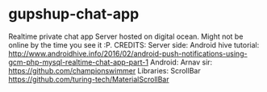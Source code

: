 # gupshup-chat-app
Realtime private chat app
Server hosted on digital ocean. Might not be online by the time you see it :P.
CREDITS:
Server side:
  Android hive tutorial:
  http://www.androidhive.info/2016/02/android-push-notifications-using-gcm-php-mysql-realtime-chat-app-part-1
Android:
  Arnav sir:
  https://github.com/championswimmer
Libraries:
  ScrollBar
  https://github.com/turing-tech/MaterialScrollBar
